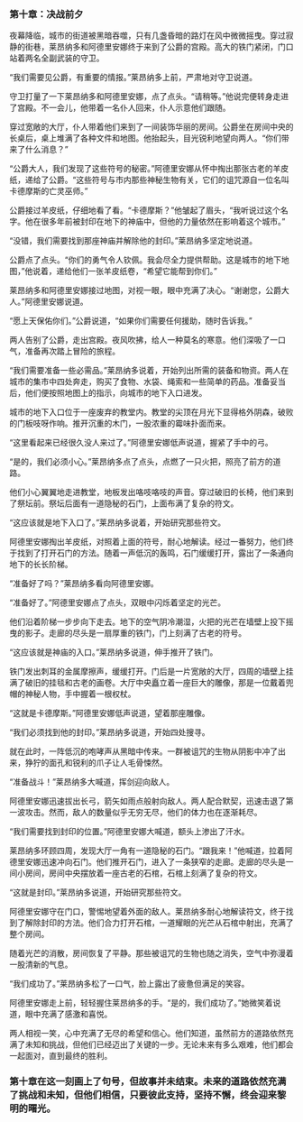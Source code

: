 ### 第十章：决战前夕

夜幕降临，城市的街道被黑暗吞噬，只有几盏昏暗的路灯在风中微微摇曳。穿过寂静的街巷，莱昂纳多和阿德里安娜终于来到了公爵的宫殿。高大的铁门紧闭，门口站着两名全副武装的守卫。

“我们需要见公爵，有重要的情报。”莱昂纳多上前，严肃地对守卫说道。

守卫打量了一下莱昂纳多和阿德里安娜，点了点头。“请稍等。”他说完便转身走进了宫殿。不一会儿，他带着一名仆人回来，仆人示意他们跟随。

穿过宽敞的大厅，仆人带着他们来到了一间装饰华丽的房间。公爵坐在房间中央的长桌后，桌上堆满了各种文件和地图。他抬起头，目光锐利地望向两人。“你们带来了什么消息？”

“公爵大人，我们发现了这些符号的秘密。”阿德里安娜从怀中掏出那张古老的羊皮纸，递给了公爵。“这些符号与市内那些神秘生物有关，它们的诅咒源自一位名叫卡德摩斯的亡灵巫师。”

公爵接过羊皮纸，仔细地看了看。“卡德摩斯？”他皱起了眉头，“我听说过这个名字。他在很多年前被封印在地下的神庙中，但他的力量依然在影响着这个城市。”

“没错，我们需要找到那座神庙并解除他的封印。”莱昂纳多坚定地说道。

公爵点了点头。“你们的勇气令人钦佩。我会尽全力提供帮助。这是城市的地下地图，”他说着，递给他们一张羊皮纸卷，“希望它能帮到你们。”

莱昂纳多和阿德里安娜接过地图，对视一眼，眼中充满了决心。“谢谢您，公爵大人。”阿德里安娜说道。

“愿上天保佑你们。”公爵说道，“如果你们需要任何援助，随时告诉我。”

两人告别了公爵，走出宫殿。夜风吹拂，给人一种莫名的寒意。他们深吸了一口气，准备再次踏上冒险的旅程。

“我们需要准备一些必需品。”莱昂纳多说着，开始列出所需的装备和物资。两人在城市的集市中四处奔走，购买了食物、水袋、绳索和一些简单的药品。准备妥当后，他们便按照地图上的指示，向城市的地下入口进发。

城市的地下入口位于一座废弃的教堂内。教堂的尖顶在月光下显得格外阴森，破败的门板吱呀作响。推开沉重的木门，一股浓重的霉味扑面而来。

“这里看起来已经很久没人来过了。”阿德里安娜低声说道，握紧了手中的弓。

“是的，我们必须小心。”莱昂纳多点了点头，点燃了一只火把，照亮了前方的道路。

他们小心翼翼地走进教堂，地板发出咯吱咯吱的声音。穿过破旧的长椅，他们来到了祭坛前。祭坛后面有一道隐秘的石门，上面布满了复杂的符文。

“这应该就是地下入口了。”莱昂纳多说着，开始研究那些符文。

阿德里安娜掏出羊皮纸，对照着上面的符号，耐心地解读。经过一番努力，他们终于找到了打开石门的方法。随着一声低沉的轰鸣，石门缓缓打开，露出了一条通向地下的长长阶梯。

“准备好了吗？”莱昂纳多看向阿德里安娜。

“准备好了。”阿德里安娜点了点头，双眼中闪烁着坚定的光芒。

他们沿着阶梯一步步向下走去。地下的空气阴冷潮湿，火把的光芒在墙壁上投下摇曳的影子。走廊的尽头是一扇厚重的铁门，门上刻满了古老的符号。

“这应该就是神庙的入口。”莱昂纳多说道，伸手推开了铁门。

铁门发出刺耳的金属摩擦声，缓缓打开。门后是一片宽敞的大厅，四周的墙壁上挂满了破旧的挂毯和古老的画卷。大厅中央矗立着一座巨大的雕像，那是一位戴着兜帽的神秘人物，手中握着一根权杖。

“这就是卡德摩斯。”阿德里安娜低声说道，望着那座雕像。

“我们必须找到他的封印。”莱昂纳多说道，开始四处搜寻。

就在此时，一阵低沉的咆哮声从黑暗中传来。一群被诅咒的生物从阴影中冲了出来，狰狞的面孔和锐利的爪子让人毛骨悚然。

“准备战斗！”莱昂纳多大喊道，挥剑迎向敌人。

阿德里安娜迅速拔出长弓，箭矢如雨点般射向敌人。两人配合默契，迅速击退了第一波攻击。然而，敌人的数量似乎无穷无尽，他们的体力也在逐渐耗尽。

“我们需要找到封印的位置。”阿德里安娜大喊道，额头上渗出了汗水。

莱昂纳多环顾四周，发现大厅一角有一道隐秘的石门。“跟我来！”他喊道，拉着阿德里安娜迅速冲向石门。他们推开石门，进入了一条狭窄的走廊。走廊的尽头是一间小房间，房间中央摆放着一座古老的石棺，石棺上刻满了复杂的符文。

“这就是封印。”莱昂纳多说道，开始研究那些符文。

阿德里安娜守在门口，警惕地望着外面的敌人。莱昂纳多耐心地解读符文，终于找到了解除封印的方法。他们合力打开石棺，一道耀眼的光芒从石棺中射出，充满了整个房间。

随着光芒的消散，房间恢复了平静。那些被诅咒的生物也随之消失，空气中弥漫着一股清新的气息。

“我们成功了。”莱昂纳多松了一口气，脸上露出了疲惫但满足的笑容。

阿德里安娜走上前，轻轻握住莱昂纳多的手。“是的，我们成功了。”她微笑着说道，眼中充满了感激和喜悦。

两人相视一笑，心中充满了无尽的希望和信心。他们知道，虽然前方的道路依然充满了未知和挑战，但他们已经迈出了关键的一步。无论未来有多么艰难，他们都会一起面对，直到最终的胜利。

### 第十章在这一刻画上了句号，但故事并未结束。未来的道路依然充满了挑战和未知，但他们相信，只要彼此支持，坚持不懈，终会迎来黎明的曙光。